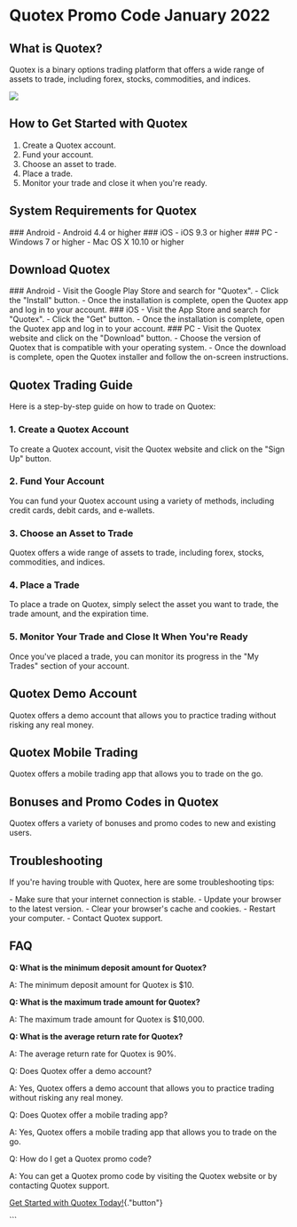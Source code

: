 # Quotex Promo Code January 2022

## What is Quotex?

Quotex is a binary options trading platform that offers a wide range of
assets to trade, including forex, stocks, commodities, and indices.

[![](https://static.quotex.io/files/4_en/300_250.jpg)](https://traff.sbs/brokerqxlid)

## How to Get Started with Quotex

1.  Create a Quotex account.
2.  Fund your account.
3.  Choose an asset to trade.
4.  Place a trade.
5.  Monitor your trade and close it when you\'re ready.

## System Requirements for Quotex

\### Android - Android 4.4 or higher \### iOS - iOS 9.3 or higher \###
PC - Windows 7 or higher - Mac OS X 10.10 or higher

## Download Quotex

\### Android - Visit the Google Play Store and search for
"Quotex". - Click the "Install" button. - Once the
installation is complete, open the Quotex app and log in to your
account. \### iOS - Visit the App Store and search for "Quotex". -
Click the "Get" button. - Once the installation is complete, open
the Quotex app and log in to your account. \### PC - Visit the Quotex
website and click on the "Download" button. - Choose the version
of Quotex that is compatible with your operating system. - Once the
download is complete, open the Quotex installer and follow the on-screen
instructions.

## Quotex Trading Guide

Here is a step-by-step guide on how to trade on Quotex:

### 1. Create a Quotex Account

To create a Quotex account, visit the Quotex website and click on the
"Sign Up" button.

### 2. Fund Your Account

You can fund your Quotex account using a variety of methods, including
credit cards, debit cards, and e-wallets.

### 3. Choose an Asset to Trade

Quotex offers a wide range of assets to trade, including forex, stocks,
commodities, and indices.

### 4. Place a Trade

To place a trade on Quotex, simply select the asset you want to trade,
the trade amount, and the expiration time.

### 5. Monitor Your Trade and Close It When You\'re Ready

Once you\'ve placed a trade, you can monitor its progress in the "My
Trades" section of your account.

## Quotex Demo Account

Quotex offers a demo account that allows you to practice trading without
risking any real money.

## Quotex Mobile Trading

Quotex offers a mobile trading app that allows you to trade on the go.

## Bonuses and Promo Codes in Quotex

Quotex offers a variety of bonuses and promo codes to new and existing
users.

## Troubleshooting

If you\'re having trouble with Quotex, here are some troubleshooting
tips:

\- Make sure that your internet connection is stable. - Update your
browser to the latest version. - Clear your browser\'s cache and
cookies. - Restart your computer. - Contact Quotex support.

## FAQ

**Q: What is the minimum deposit amount for Quotex?**

A: The minimum deposit amount for Quotex is \$10.

**Q: What is the maximum trade amount for Quotex?**

A: The maximum trade amount for Quotex is \$10,000.

**Q: What is the average return rate for Quotex?**

A: The average return rate for Quotex is 90%.

Q: Does Quotex offer a demo account?

A: Yes, Quotex offers a demo account that allows you to practice trading
without risking any real money.

Q: Does Quotex offer a mobile trading app?

A: Yes, Quotex offers a mobile trading app that allows you to trade on
the go.

Q: How do I get a Quotex promo code?

A: You can get a Quotex promo code by visiting the Quotex website or by
contacting Quotex support.

[Get Started with Quotex
Today!](\%22https://traff.sbs/brokerqxsignup\%22){."button"}

\`\`\`

